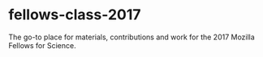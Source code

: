 # fellows-class-2017
The go-to place for materials, contributions and work for the 2017 Mozilla Fellows for Science.
